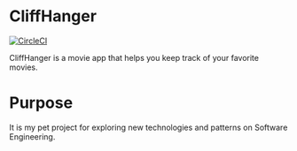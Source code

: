 # CliffHanger
[![CircleCI](https://circleci.com/gh/charbgr/CliffHanger.svg?style=svg)](https://circleci.com/gh/charbgr/CliffHanger)

CliffHanger is a movie app that helps you keep track of your favorite movies.

# Purpose

It is my pet project for exploring new technologies and patterns on Software Engineering.
